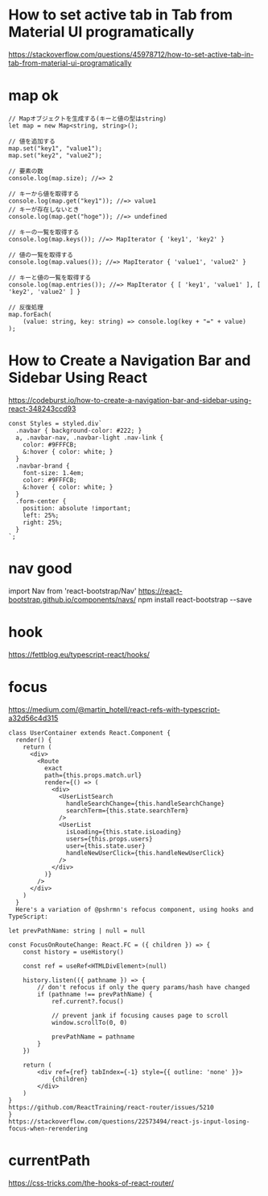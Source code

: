 # How to set active tab in Tab from Material UI programatically
https://stackoverflow.com/questions/45978712/how-to-set-active-tab-in-tab-from-material-ui-programatically
# map ok
```
// Mapオブジェクトを生成する(キーと値の型はstring)
let map = new Map<string, string>();

// 値を追加する
map.set("key1", "value1");
map.set("key2", "value2");

// 要素の数
console.log(map.size); //=> 2

// キーから値を取得する
console.log(map.get("key1")); //=> value1
// キーが存在しないとき
console.log(map.get("hoge")); //=> undefined

// キーの一覧を取得する
console.log(map.keys()); //=> MapIterator { 'key1', 'key2' }

// 値の一覧を取得する
console.log(map.values()); //=> MapIterator { 'value1', 'value2' }

// キーと値の一覧を取得する
console.log(map.entries()); //=> MapIterator { [ 'key1', 'value1' ], [ 'key2', 'value2' ] }

// 反復処理
map.forEach(
    (value: string, key: string) => console.log(key + "=" + value)
);
```



# How to Create a Navigation Bar and Sidebar Using React
https://codeburst.io/how-to-create-a-navigation-bar-and-sidebar-using-react-348243ccd93
```
const Styles = styled.div`
  .navbar { background-color: #222; }
  a, .navbar-nav, .navbar-light .nav-link {
    color: #9FFFCB;
    &:hover { color: white; }
  }
  .navbar-brand {
    font-size: 1.4em;
    color: #9FFFCB;
    &:hover { color: white; }
  }
  .form-center {
    position: absolute !important;
    left: 25%;
    right: 25%;
  }
`;
```
# nav good
import Nav from 'react-bootstrap/Nav'
https://react-bootstrap.github.io/components/navs/
npm install react-bootstrap --save

# hook
https://fettblog.eu/typescript-react/hooks/

# focus
https://medium.com/@martin_hotell/react-refs-with-typescript-a32d56c4d315

```
class UserContainer extends React.Component {
  render() {
    return (
      <div>
        <Route
          exact
          path={this.props.match.url}
          render={() => (
            <div>
              <UserListSearch
                handleSearchChange={this.handleSearchChange}
                searchTerm={this.state.searchTerm}
              />
              <UserList
                isLoading={this.state.isLoading}
                users={this.props.users}
                user={this.state.user}
                handleNewUserClick={this.handleNewUserClick}
              />
            </div>
          )}
        />
      </div>  
    )
  }
  Here's a variation of @pshrmn's refocus component, using hooks and TypeScript:

let prevPathName: string | null = null

const FocusOnRouteChange: React.FC = ({ children }) => {
    const history = useHistory()

    const ref = useRef<HTMLDivElement>(null)

    history.listen(({ pathname }) => {
        // don't refocus if only the query params/hash have changed
        if (pathname !== prevPathName) {
            ref.current?.focus()

            // prevent jank if focusing causes page to scroll
            window.scrollTo(0, 0)

            prevPathName = pathname
        }
    })

    return (
        <div ref={ref} tabIndex={-1} style={{ outline: 'none' }}>
            {children}
        </div>
    )
}
https://github.com/ReactTraining/react-router/issues/5210
}
https://stackoverflow.com/questions/22573494/react-js-input-losing-focus-when-rerendering
```
# currentPath
https://css-tricks.com/the-hooks-of-react-router/
